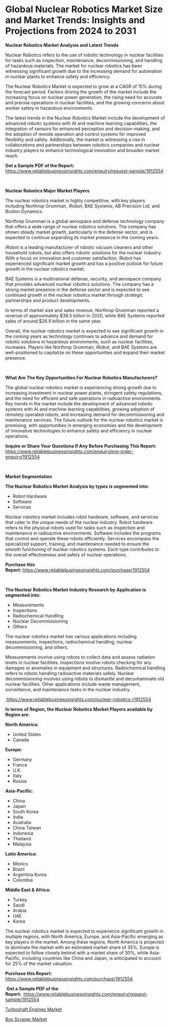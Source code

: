 <p><h1>Global Nuclear Robotics Market Size and Market Trends: Insights and Projections from 2024 to 2031</h1></p><p><strong>Nuclear Robotics Market Analysis and Latest Trends</strong></p>
<p><p>Nuclear Robotics refers to the use of robotic technology in nuclear facilities for tasks such as inspection, maintenance, decommissioning, and handling of hazardous materials. The market for nuclear robotics has been witnessing significant growth due to the increasing demand for automation in nuclear plants to enhance safety and efficiency.</p><p>The Nuclear Robotics Market is expected to grow at a CAGR of 15% during the forecast period. Factors driving the growth of the market include the increasing focus on nuclear power generation, the rising need for accurate and precise operations in nuclear facilities, and the growing concerns about worker safety in hazardous environments.</p><p>The latest trends in the Nuclear Robotics Market include the development of advanced robotic systems with AI and machine learning capabilities, the integration of sensors for enhanced perception and decision-making, and the adoption of remote operation and control systems for improved flexibility and safety. Additionally, the market is witnessing a rise in collaborations and partnerships between robotics companies and nuclear industry players to enhance technological innovation and broaden market reach.</p></p>
<p><strong>Get a Sample PDF of the Report:&nbsp;</strong> <a href="https://www.reliablebusinessinsights.com/enquiry/request-sample/1912554">https://www.reliablebusinessinsights.com/enquiry/request-sample/1912554</a></p>
<p>&nbsp;</p>
<p><strong>Nuclear Robotics Major Market Players</strong></p>
<p><p>The nuclear robotics market is highly competitive, with key players including Northrop Grumman, iRobot, BAE Systems, AB Precision Ltd, and Boston Dynamics. </p><p>Northrop Grumman is a global aerospace and defense technology company that offers a wide range of nuclear robotics solutions. The company has shown steady market growth, particularly in the defense sector, and is expected to continue expanding its market presence in the coming years.</p><p>iRobot is a leading manufacturer of robotic vacuum cleaners and other household robots, but also offers robotic solutions for the nuclear industry. With a focus on innovation and customer satisfaction, iRobot has experienced significant market growth and has a positive outlook for future growth in the nuclear robotics market.</p><p>BAE Systems is a multinational defense, security, and aerospace company that provides advanced nuclear robotics solutions. The company has a strong market presence in the defense sector and is expected to see continued growth in the nuclear robotics market through strategic partnerships and product developments.</p><p>In terms of market size and sales revenue, Northrop Grumman reported a revenue of approximately $36.5 billion in 2020, while BAE Systems reported sales of around $26.9 billion in the same year. </p><p>Overall, the nuclear robotics market is expected to see significant growth in the coming years as technology continues to advance and demand for robotic solutions in hazardous environments, such as nuclear facilities, increases. Players like Northrop Grumman, iRobot, and BAE Systems are well-positioned to capitalize on these opportunities and expand their market presence.</p></p>
<p>&nbsp;</p>
<p><strong>What Are The Key Opportunities For Nuclear Robotics Manufacturers?</strong></p>
<p><p>The global nuclear robotics market is experiencing strong growth due to increasing investment in nuclear power plants, stringent safety regulations, and the need for efficient and safe operations in radioactive environments. Key trends in the market include the development of advanced robotic systems with AI and machine learning capabilities, growing adoption of remotely operated robots, and increasing demand for decommissioning and maintenance services. The future outlook for the nuclear robotics market is promising, with opportunities in emerging economies and the development of innovative technologies to enhance safety and efficiency in nuclear operations.</p></p>
<p><strong>Inquire or Share Your Questions If Any Before Purchasing This Report:</strong> <a href="https://www.reliablebusinessinsights.com/enquiry/pre-order-enquiry/1912554">https://www.reliablebusinessinsights.com/enquiry/pre-order-enquiry/1912554</a></p>
<p>&nbsp;</p>
<p><strong>Market Segmentation</strong></p>
<p><strong>The Nuclear Robotics Market Analysis by types is segmented into:</strong></p>
<p><ul><li>Robot Hardware</li><li>Software</li><li>Services</li></ul></p>
<p><p>Nuclear robotics market includes robot hardware, software, and services that cater to the unique needs of the nuclear industry. Robot hardware refers to the physical robots used for tasks such as inspection and maintenance in radioactive environments. Software includes the programs that control and operate these robots efficiently. Services encompass the specialized support, training, and maintenance needed to ensure the smooth functioning of nuclear robotics systems. Each type contributes to the overall effectiveness and safety of nuclear operations.</p></p>
<p><strong>Purchase this Report:&nbsp;</strong><a href="https://www.reliablebusinessinsights.com/purchase/1912554">https://www.reliablebusinessinsights.com/purchase/1912554</a></p>
<p>&nbsp;</p>
<p><strong>The Nuclear Robotics Market Industry Research by Application is segmented into:</strong></p>
<p><ul><li>Measurements</li><li>Inspections</li><li>Radiochemical Handling</li><li>Nuclear Decommissioning</li><li>Others</li></ul></p>
<p><p>The nuclear robotics market has various applications including measurements, inspections, radiochemical handling, nuclear decommissioning, and others. </p><p>Measurements involve using robots to collect data and assess radiation levels in nuclear facilities. Inspections involve robots checking for any damages or anomalies in equipment and structures. Radiochemical handling refers to robots handling radioactive materials safely. Nuclear decommissioning involves using robots to dismantle and decontaminate old nuclear facilities. Other applications include waste management, surveillance, and maintenance tasks in the nuclear industry.</p></p>
<p><a href="https://www.reliablebusinessinsights.com/nuclear-robotics-r1912554">&nbsp;https://www.reliablebusinessinsights.com/nuclear-robotics-r1912554</a></p>
<p><strong>In terms of Region, the Nuclear Robotics Market Players available by Region are:</strong></p>
<p>
    <p> <strong> North America: </strong>
        <ul>
            <li>United States</li>
            <li>Canada</li>
        </ul>
        </p> 
    <p> <strong> Europe: </strong>
        <ul>
            <li>Germany</li>
            <li>France</li>
            <li>U.K.</li>
            <li>Italy</li>
            <li>Russia</li>
        </ul>
        </p> 
    <p> <strong> Asia-Pacific: </strong>
        <ul>
            <li>China</li>
            <li>Japan</li>
            <li>South Korea</li>
            <li>India</li>
            <li>Australia</li>
            <li>China Taiwan</li>
            <li>Indonesia</li>
            <li>Thailand</li>
            <li>Malaysia</li>
        </ul>
        </p> 
    <p> <strong> Latin America: </strong>
        <ul>
            <li>Mexico</li>
            <li>Brazil</li>
            <li>Argentina Korea</li>
            <li>Colombia</li>
        </ul>
        </p> 
    <p> <strong> Middle East & Africa: </strong>
        <ul>
            <li>Turkey</li>
            <li>Saudi</li>
            <li>Arabia</li>
            <li>UAE</li>
            <li>Korea</li>
        </ul>
    </p>
    </p>
<p><p>The nuclear robotics market is expected to experience significant growth in multiple regions, with North America, Europe, and Asia-Pacific emerging as key players in the market. Among these regions, North America is projected to dominate the market with an estimated market share of 35%. Europe is expected to follow closely behind with a market share of 30%, while Asia-Pacific, including countries like China and Japan, is anticipated to account for 25% of the market valuation.</p></p>
<p><strong>Purchase this Report: </strong><a href="https://www.reliablebusinessinsights.com/purchase/1912554">https://www.reliablebusinessinsights.com/purchase/1912554</a></p>
<p>&nbsp;<strong>Get a Sample PDF of the Report:&nbsp;&nbsp;</strong><a href="https://www.reliablebusinessinsights.com/enquiry/request-sample/1912554">https://www.reliablebusinessinsights.com/enquiry/request-sample/1912554</a></p>
<p><strong></strong></p>
<p><p><a href="https://github.com/alexxisgm/Market-Research-Report-List-1/blob/main/turboshaft-engines-market.md">Turboshaft Engines Market</a></p><p><a href="https://github.com/HenrietteMills1/Market-Research-Report-List-1/blob/main/box-scraper-market.md">Box Scraper Market</a></p></p>